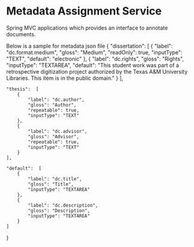 Metadata Assignment Service
===========================

Spring MVC applications which provides an interface to annotate documents.


Below is a sample for metadata json file
{
	"dissertation":  [
		{
			"label": "dc.format.medium",
			"gloss": "Medium",
			"readOnly": true,
			"inputType": "TEXT",
			"default": "electronic"
		},
		{
			"label": "dc.rights",
			"gloss": "Rights",
			"inputType": "TEXTAREA",
			"default": "This student work was part of a retrospective digitization project authorized by the Texas A&M University Libraries. This item is in the public domain."
		}
	],
	
	"thesis":  [
		{
			"label": "dc.author",
			"gloss": "Author",
			"repeatable": true,
			"inputType": "TEXT"
		},
		{
			"label": "dc.advisor",
			"gloss": "Advisor",
			"repeatable": true,
			"inputType": "TEXT"
		}
	],

	"default":  [
		{
			"label": "dc.title",
			"gloss": "Title",
			"inputType": "TEXTAREA"
		},
		{
			"label": "dc.description",
			"gloss": "Description",
			"inputType": "TEXTAREA"
		}
	]
}
